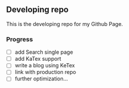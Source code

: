 ## Developing repo
This is the developing repo for my Github Page.
### Progress
- [ ] add Search single page
- [ ] add KaTex support
- [ ] write a blog using KeTex
- [ ] link with production repo
- [ ] further optimization...
